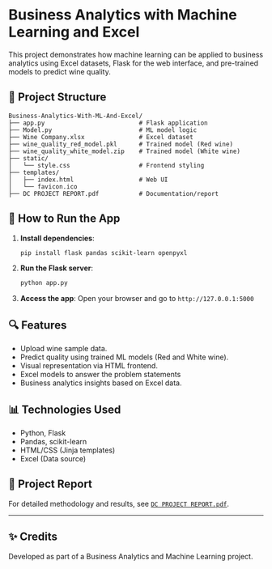 
# Business Analytics with Machine Learning and Excel

This project demonstrates how machine learning can be applied to business analytics using Excel datasets, Flask for the web interface, and pre-trained models to predict wine quality.

## 📂 Project Structure

```
Business-Analytics-With-ML-And-Excel/
├── app.py                          # Flask application
├── Model.py                        # ML model logic
├── Wine Company.xlsx               # Excel dataset
├── wine_quality_red_model.pkl      # Trained model (Red wine)
├── wine_quality_white_model.zip    # Trained model (White wine)
├── static/
│   └── style.css                   # Frontend styling
├── templates/
│   ├── index.html                  # Web UI
│   └── favicon.ico
├── DC PROJECT REPORT.pdf           # Documentation/report
```

## 🚀 How to Run the App

1. **Install dependencies**:
   ```bash
   pip install flask pandas scikit-learn openpyxl
   ```

2. **Run the Flask server**:
   ```bash
   python app.py
   ```

3. **Access the app**:
   Open your browser and go to `http://127.0.0.1:5000`

## 🔍 Features

- Upload wine sample data.
- Predict quality using trained ML models (Red and White wine).
- Visual representation via HTML frontend.
- Excel models to answer the problem statements
- Business analytics insights based on Excel data.

## 📊 Technologies Used

- Python, Flask
- Pandas, scikit-learn
- HTML/CSS (Jinja templates)
- Excel (Data source)

## 📄 Project Report

For detailed methodology and results, see [`DC PROJECT REPORT.pdf`](./DC%20PROJECT%20REPORT.pdf).

---

## ✨ Credits

Developed as part of a Business Analytics and Machine Learning project.
